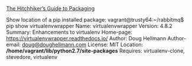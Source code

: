 [The Hitchhiker’s Guide to Packaging](http://the-hitchhikers-guide-to-packaging.readthedocs.io/en/latest/index.html)

Show location of a pip installed package:
vagrant@trusty64:~/rabbitmq$ pip show virtualenvwrapper
Name: virtualenvwrapper
Version: 4.8.2
Summary: Enhancements to virtualenv
Home-page: https://virtualenvwrapper.readthedocs.io/
Author: Doug Hellmann
Author-email: doug@doughellmann.com
License: MIT
Location: **/home/vagrant/lib/python2.7/site-packages**
Requires: virtualenv-clone, stevedore, virtualenv
